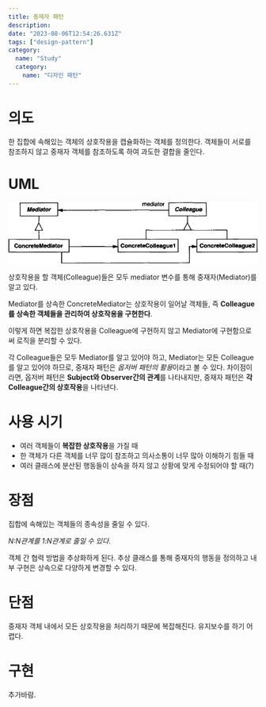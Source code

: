 ```yaml
---
title: 중재자 패턴
description:
date: "2023-08-06T12:54:26.631Z"
tags: ["design-pattern"]
category:
  name: "Study"
  category:
    name: "디자인 패턴"
---
```


# 의도

한 집합에 속해있는 객체의 상호작용을 캡슐화하는 객체를 정의한다. 객체들이 서로를 참조하지 않고 중재자 객체를 참조하도록 하여 과도한 결합을 줄인다.

# UML

![Alt text](image.png)

상호작용을 할 객체(Colleague)들은 모두 mediator 변수를 통해 중재자(Mediator)를 알고 있다.

Mediator를 상속한 ConcreteMediator는 상호작용이 일어날 객체들, 즉 **Colleague를 상속한 객체들을 관리하여 상호작용을 구현한다**.

이렇게 하면 복잡한 상호작용을 Colleague에 구현하지 않고 Mediator에 구현함으로써 로직을 분리할 수 있다.

각 Colleague들은 모두 Mediator를 알고 있어야 하고, Mediator는 모든 Colleague를 알고 있어야 하므로, 중재자 패턴은 *옵저버 패턴의 활용*이라고 볼 수 있다. 차이점이라면, 옵저버 패턴은 **Subject와 Observer간의 관계**를 나타내지만, 중재자 패턴은 **각 Colleague간의 상호작용**을 나타낸다.

# 사용 시기

- 여러 객체들이 **복잡한 상호작용**을 가질 때
- 한 객체가 다른 객체를 너무 많이 참조하고 의사소통이 너무 많아 이해하기 힘들 때
- 여러 클래스에 분산된 행동들이 상속을 하지 않고 상황에 맞게 수정되어야 할 때(?)

# 장점

집합에 속해있는 객체들의 종속성을 줄일 수 있다.

_N:N관계를 1:N관계로 줄일 수 있다_.

객체 간 협력 방법을 추상화하게 된다. 추상 클래스를 통해 중재자의 행동을 정의하고 내부 구현은 상속으로 다양하게 변경할 수 있다.

# 단점

중재자 객체 내에서 모든 상호작용을 처리하기 때문에 복잡해진다. 유지보수를 하기 어렵다.

# 구현

추가바람.